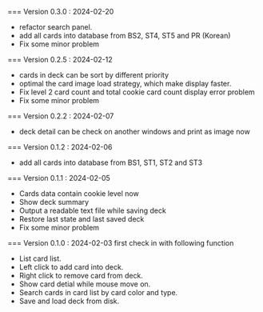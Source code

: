 === Version 0.3.0 : 2024-02-20
- refactor search panel.
- add all cards into database from BS2, ST4, ST5 and PR (Korean)
- Fix some minor problem

=== Version 0.2.5 : 2024-02-12
- cards in deck can be sort by different priority
- optimal the card image load strategy, which make display faster.
- Fix level 2 card count and total cookie card count display error problem
- Fix some minor problem

=== Version 0.2.2 : 2024-02-07
- deck detail can be check on another windows and print as image now

=== Version 0.1.2 : 2024-02-06
- add all cards into database from BS1, ST1, ST2 and ST3

=== Version 0.1.1 : 2024-02-05
- Cards data contain cookie level now
- Show deck summary
- Output a readable text file while saving deck
- Restore last state and last saved deck
- Fix some minor problem

=== Version 0.1.0 : 2024-02-03
first check in with following function
- List card list.
- Left click to add card into deck.
- Right click to remove card from deck.
- Show card detial while mouse move on.
- Search cards in card list by card color and type.
- Save and load deck from disk.
